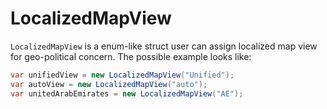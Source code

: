 # LocalizedMapView

`LocalizedMapView` is a enum-like struct user can assign localized map view for geo-political concern. The possible example looks like:

```C# Snippet:LocalizedMapViewUsage
var unifiedView = new LocalizedMapView("Unified");
var autoView = new LocalizedMapView("auto");
var unitedArabEmirates = new LocalizedMapView("AE");
```

